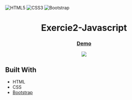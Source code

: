 ![HTML5](https://img.shields.io/static/v1?style=for-the-badge&message=HTML5&color=E34F26&logo=HTML5&logoColor=FFFFFF&label=)
![CSS3](https://img.shields.io/static/v1?style=for-the-badge&message=CSS3&color=1572B6&logo=CSS3&logoColor=FFFFFF&label=)
![Bootstrap](https://img.shields.io/static/v1?style=for-the-badge&message=Bootstrap&color=7952B3&logo=Bootstrap&logoColor=FFFFFF&label=)


<div align="center">
 
</div>

<h1 align="center">Exercie2-Javascript</h1>



<div align="center">
  <h3>
    <a href="https://exercice2-javascript.vercel.app/">
      Demo
    </a>
  </h3>
</div>


<p align="center">
  <img src="https://github.com/CodeurApprenti/Exercice2-Javascript/blob/fdc284dbacb4b723e6c44156e56ab50447244806/assets/img/Aper%C3%A7u.png" />
</p>

## Built With

<!-- This section should list any major frameworks that you built your project using. Here are a few examples.-->

- HTML
- CSS
- [Bootstrap](https://getbootstrap.com)


